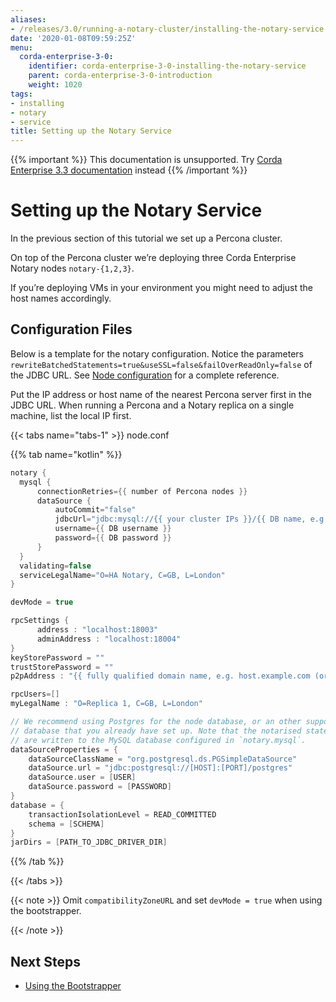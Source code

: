 ```yaml
---
aliases:
- /releases/3.0/running-a-notary-cluster/installing-the-notary-service.html
date: '2020-01-08T09:59:25Z'
menu:
  corda-enterprise-3-0:
    identifier: corda-enterprise-3-0-installing-the-notary-service
    parent: corda-enterprise-3-0-introduction
    weight: 1020
tags:
- installing
- notary
- service
title: Setting up the Notary Service
---
```

{{% important %}}
This documentation is unsupported.
Try [Corda Enterprise 3.3 documentation](/docs/corda-enterprise/3.3/_index.md) instead
{{% /important %}}


# Setting up the Notary Service

In the previous section of this tutorial we set up a Percona cluster.

On top of the Percona cluster we’re deploying three Corda Enterprise Notary nodes `notary-{1,2,3}`.

If you’re deploying VMs in your environment you might need to adjust the host names accordingly.


## Configuration Files

Below is a template for the notary configuration. Notice the parameters
`rewriteBatchedStatements=true&useSSL=false&failOverReadOnly=false` of the
JDBC URL.  See [Node configuration](../corda-configuration-file.md) for a complete reference.

Put the IP address or host name of the nearest Percona server first in the JDBC
URL. When running a Percona and a Notary replica on a single machine, list the
local IP first.

{{< tabs name="tabs-1" >}}
node.conf

{{% tab name="kotlin" %}}
```kotlin
notary {
  mysql {
      connectionRetries={{ number of Percona nodes }}
      dataSource {
          autoCommit="false"
          jdbcUrl="jdbc:mysql://{{ your cluster IPs }}/{{ DB name, e.g. corda }}?rewriteBatchedStatements=true&useSSL=false&failOverReadOnly=false"
          username={{ DB username }}
          password={{ DB password }}
      }
  }
  validating=false
  serviceLegalName="O=HA Notary, C=GB, L=London"
}

devMode = true

rpcSettings {
      address : "localhost:18003"
      adminAddress : "localhost:18004"
}
keyStorePassword = ""
trustStorePassword = ""
p2pAddress : "{{ fully qualified domain name, e.g. host.example.com (or localhost in development) }}:{{ P2P port }}"

rpcUsers=[]
myLegalName : "O=Replica 1, C=GB, L=London"

// We recommend using Postgres for the node database, or an other supported
// database that you already have set up. Note that the notarised states
// are written to the MySQL database configured in `notary.mysql`.
dataSourceProperties = {
    dataSourceClassName = "org.postgresql.ds.PGSimpleDataSource"
    dataSource.url = "jdbc:postgresql://[HOST]:[PORT]/postgres"
    dataSource.user = [USER]
    dataSource.password = [PASSWORD]
}
database = {
    transactionIsolationLevel = READ_COMMITTED
    schema = [SCHEMA]
}
jarDirs = [PATH_TO_JDBC_DRIVER_DIR]

```
{{% /tab %}}


{{< /tabs >}}

{{< note >}}
Omit `compatibilityZoneURL` and set `devMode = true` when using the bootstrapper.

{{< /note >}}

## Next Steps



* [Using the Bootstrapper](installing-the-notary-service-bootstrapper.md)
